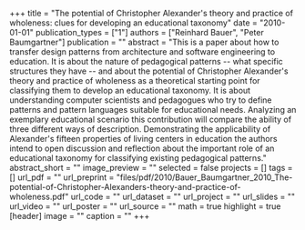 +++
title = "The potential of Christopher Alexander's theory and practice of wholeness: clues for developing an educational taxonomy"
date = "2010-01-01"
publication_types = ["1"]
authors = ["Reinhard Bauer", "Peter Baumgartner"]
publication = ""
abstract = "This is a paper about how to transfer design patterns from architecture and software engineering to education. It is about the nature of pedagogical patterns -- what specific structures they have -- and about the potential of Christopher Alexander's theory and practice of wholeness as a theoretical starting point for classifying them to develop an educational taxonomy. It is about understanding computer scientists and pedagogues who try to define patterns and pattern languages suitable for educational needs. Analyzing an exemplary educational scenario this contribution will compare the ability of three different ways of description. Demonstrating the applicability of Alexander's fifteen properties of living centers in education the authors intend to open discussion and reflection about the important role of an educational taxonomy for classifying existing pedagogical patterns."
abstract_short = ""
image_preview = ""
selected = false
projects = []
tags = []
url_pdf = ""
url_preprint = "files/pdf/2010/Bauer_Baumgartner_2010_The-potential-of-Christopher-Alexanders-theory-and-practice-of-wholeness.pdf"
url_code = ""
url_dataset = ""
url_project = ""
url_slides = ""
url_video = ""
url_poster = ""
url_source = ""
math = true
highlight = true
[header]
image = ""
caption = ""
+++
